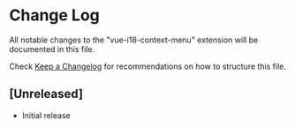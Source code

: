 # Change Log

All notable changes to the "vue-i18-context-menu" extension will be documented in this file.

Check [Keep a Changelog](http://keepachangelog.com/) for recommendations on how to structure this file.

## [Unreleased]

- Initial release